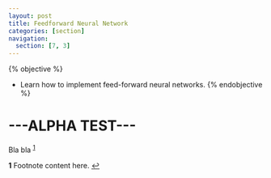```yaml
---
layout: post
title: Feedforward Neural Network
categories: [section]
navigation:
  section: [7, 3]
---
```

{% objective %}
- Learn how to implement feed-forward neural networks.
{% endobjective %}

# ---ALPHA TEST---
Bla bla <sup id="a1">[1](#f1)</sup>

<b id="f1">1</b> Footnote content here. [↩](#a1)